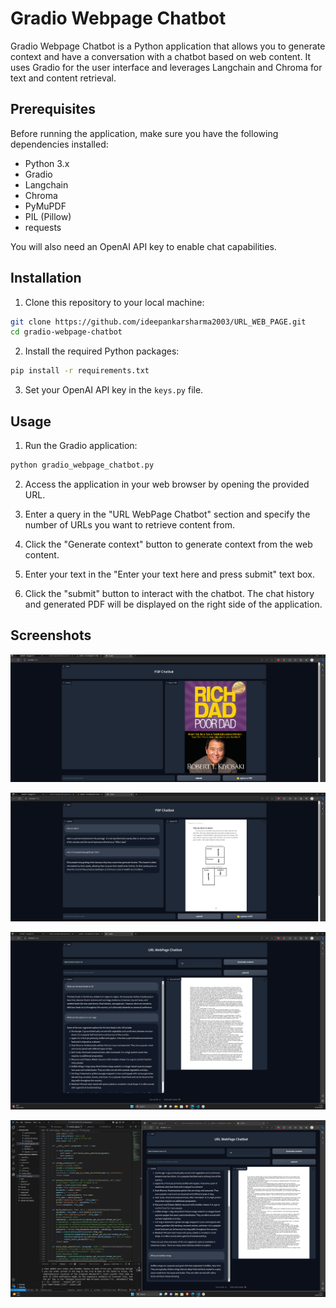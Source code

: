 # **Gradio Webpage Chatbot**

Gradio Webpage Chatbot is a Python application that allows you to generate context and have a conversation with a chatbot based on web content. It uses Gradio for the user interface and leverages Langchain and Chroma for text and content retrieval.

## Prerequisites

Before running the application, make sure you have the following dependencies installed:

- Python 3.x
- Gradio
- Langchain
- Chroma
- PyMuPDF
- PIL (Pillow)
- requests

You will also need an OpenAI API key to enable chat capabilities.

## Installation

1. Clone this repository to your local machine:

```bash
git clone https://github.com/ideepankarsharma2003/URL_WEB_PAGE.git
cd gradio-webpage-chatbot
```

2. Install the required Python packages:

```bash
pip install -r requirements.txt
```

3. Set your OpenAI API key in the `keys.py` file.

## Usage

1. Run the Gradio application:

```bash
python gradio_webpage_chatbot.py
```

2. Access the application in your web browser by opening the provided URL.

3. Enter a query in the "URL WebPage Chatbot" section and specify the number of URLs you want to retrieve content from.

4. Click the "Generate context" button to generate context from the web content.

5. Enter your text in the "Enter your text here and press submit" text box.

6. Click the "submit" button to interact with the chatbot. The chat history and generated PDF will be displayed on the right side of the application.

## Screenshots <br>

![Screenshot 2](screenshots/image-1.png) <br>

![Screenshot 1](screenshots/image.png) <br>


![Screenshot 3](screenshots/image-2.png) <br>

![Screenshot 4](screenshots/image-3.png) <br>

